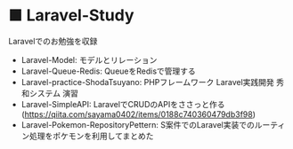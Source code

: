 # ■ Laravel-Study
Laravelでのお勉強を収録  

- Laravel-Model: モデルとリレーション
- Laravel-Queue-Redis: QueueをRedisで管理する
- Laravel-practice-ShodaTsuyano: PHPフレームワーク Laravel実践開発 秀和システム 演習  
- Laravel-SimpleAPI: LaravelでCRUDのAPIをささっと作る(https://qiita.com/sayama0402/items/0188c740360479db3f98)
- Laravel-Pokemon-RepositoryPettern: S案件でのLaravel実装でのルーティン処理をポケモンを利用してまとめた
